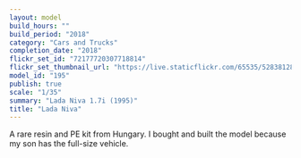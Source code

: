 ```yaml
---
layout: model
build_hours: ""
build_period: "2018"
category: "Cars and Trucks"
completion_date: "2018"
flickr_set_id: "72177720307718814"
flickr_set_thumbnail_url: "https://live.staticflickr.com/65535/52838128186_b7d5cce7b8_m.jpg"
model_id: "195"
publish: true
scale: "1/35"
summary: "Lada Niva 1.7i (1995)"
title: "Lada Niva"
---
```


A rare resin and PE kit from Hungary. I bought and built the model because my son has the full-size vehicle.
